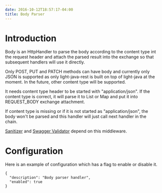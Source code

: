 ```yaml
---
date: 2016-10-12T18:57:17-04:00
title: Body Parser
---
```


# Introduction

Body is an HttpHandler to parse the body according to the content type int the 
request header and attach the parsed result into the exchange so that subsequent 
handlers will use it directly. 

Only POST, PUT and PATCH methods can have body and currently only JSON is supported
as only light-java-rest is built on top of light-java at the moment. In the future,
other content type will be supported.

It needs content type header to be started with "application/json". If the content 
type is correct, it will parse it to List or Map and put it into REQUEST_BODY 
exchange attachment.

If content type is missing or if it is not started as "application/json", the body
won't be parsed and this handler will just call next handler in the chain. 

[Sanitizer](https://networknt.github.io/light-java/middleware/sanitizer/)
and [Swagger Validator](https://networknt.github.io/light-java/middleware/swagger-validator/)
depend on this middleware.

# Configuration

Here is an example of configuration which has a flag to enable or disable it.

```
{
  "description": "Body parser handler",
  "enabled": true
}

```
